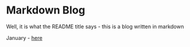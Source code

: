 # Markdown Blog

Well, it is what the README title says - this is a blog written in markdown

January - [here](./posts/0001)